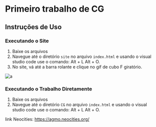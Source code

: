 # Primeiro trabalho de CG

## Instruções de Uso

### Executando o Site

1. Baixe os arquivos
2. Navegue até o diretório `site` no arquivo `index.html` e usando o visual studio code use o comando: Alt + L Alt + O.
3. No site, vá até a barra rolante e clique no gif de cubo F giratório.


![a](https://github.com/Annagmo/CG/assets/85114312/d7daf594-32d0-4a8c-b126-a9e8fd5a342d)


### Executando o Trabalho Diretamente

1. Baixe os arquivos
2. Navegue até o diretório `CG` no arquivo `index.html` e usando o visual studio code use o comando: Alt + L Alt + O.

   

link Neocities:
https://agmo.neocities.org/
